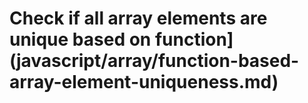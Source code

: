 # Check if all array elements are unique based on function]\(javascript/array/function-based-array-element-uniqueness.md)

